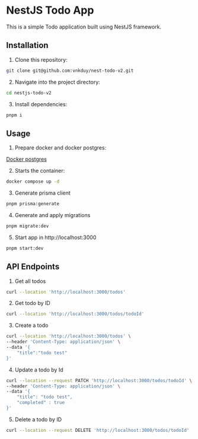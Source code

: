 # NestJS Todo App

This is a simple Todo application built using NestJS framework.

## Installation

1. Clone this repository:

```bash
git clone git@github.com:vnkduy/nest-todo-v2.git
```

2. Navigate into the project directory:

```bash
cd nestjs-todo-v2
```

3. Install dependencies:

```bash
pnpm i
```

## Usage

1. Prepare docker and docker postgres:

[Docker postgres](https://hub.docker.com/_/postgres)

2. Starts the container:

```bash
docker compose up -d
```

3. Generate prisma client

```bash
pnpm prisma:generate
```

4. Generate and apply migrations

```bash
pnpm migrate:dev
```

5. Start app in http://localhost:3000

```bash
pnpm start:dev
```

## API Endpoints

1. Get all todos

```bash
curl --location 'http://localhost:3000/todos'
```

2. Get todo by ID

```bash
curl --location 'http://localhost:3000/todos/todoId'
```

3. Create a todo

```bash
curl --location 'http://localhost:3000/todos' \
--header 'Content-Type: application/json' \
--data '{
    "title":"todo test"
}'
```

4. Update a todo by Id

```bash
curl --location --request PATCH 'http://localhost:3000/todos/todoId' \
--header 'Content-Type: application/json' \
--data '{
    "title": "todo test",
    "completed" : true
}'
```

5. Delete a todo by ID

```bash
curl --location --request DELETE 'http://localhost:3000/todos/todoId'
```

